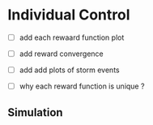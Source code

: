 # Individual Control

- [ ] add each rewaard function plot
- [ ] add reward convergence 
- [ ] add add plots of storm events
- [ ] why each reward function is unique ?


## Simulation
